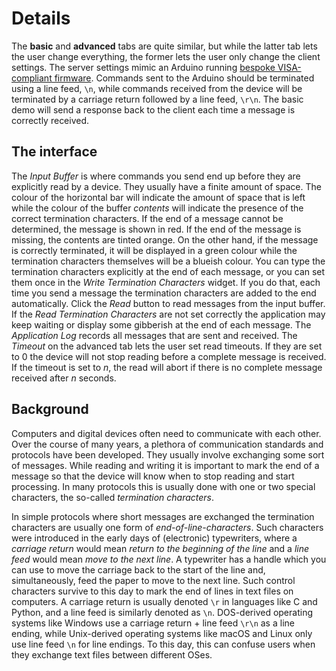 # Details

The **basic** and **advanced** tabs are quite similar, but while the latter tab lets the user change everything, the former lets the user only change the client settings. The server settings mimic an Arduino running [bespoke VISA-compliant firmware](https://github.com/davidfokkema/arduino-visa-firmware). Commands sent to the Arduino should be terminated using a line feed, `\n`, while commands received from the device will be terminated by a carriage return followed by a line feed, `\r\n`. The basic demo will send a response back to the client each time a message is correctly received.


## The interface

The _Input Buffer_ is where commands you send end up before they are explicitly read by a device. They usually have a finite amount of space. The colour of the horizontal bar will indicate the amount of space that is left while the colour of the buffer _contents_ will indicate the presence of the correct termination characters. If the end of a message cannot be determined, the message is shown in red. If the end of the message is missing, the contents are tinted orange. On the other hand, if the message is correctly terminated, it will be displayed in a green colour while the termination characters themselves will be a blueish colour. You can type the termination characters explicitly at the end of each message, or you can set them once in the _Write Termination Characters_ widget. If you do that, each time you send a message the termination characters are added to the end automatically. Click the _Read_ button to read messages from the input buffer. If the _Read Termination Characters_ are not set correctly the application may keep waiting or display some gibberish at the end of each message. The _Application Log_ records all messages that are sent and received. The _Timeout_ on the advanced tab lets the user set read timeouts. If they are set to 0 the device will not stop reading before a complete message is received. If the timeout is set to _n_, the read will abort if there is no complete message received after _n_ seconds.


## Background

Computers and digital devices often need to communicate with each other. Over the course of many years, a plethora of communication standards and protocols have been developed. They usually involve exchanging some sort of messages. While reading and writing it is important to mark the end of a message so that the device will know when to stop reading and start processing. In many protocols this is usually done with one or two special characters, the so-called _termination characters_.

In simple protocols where short messages are exchanged the termination characters are usually one form of _end-of-line-characters_. Such characters were introduced in the early days of (electronic) typewriters, where a _carriage return_ would mean _return to the beginning of the line_ and a _line feed_ would mean _move to the next line_. A typewriter has a handle which you can use to move the carriage back to the start of the line and, simultaneously, feed the paper to move to the next line. Such control characters survive to this day to mark the end of lines in text files on computers. A carriage return is usually denoted `\r` in languages like C and Python, and a line feed is similarly denoted as `\n`. DOS-derived operating systems like Windows use a carriage return + line feed `\r\n` as a line ending, while Unix-derived operating systems like macOS and Linux only use line feed `\n` for line endings. To this day, this can confuse users when they exchange text files between different OSes.
